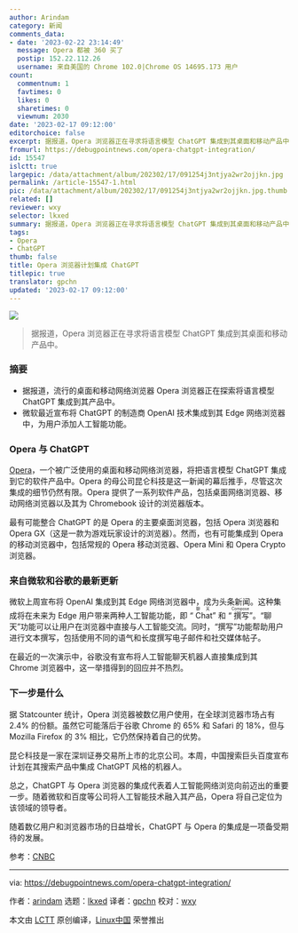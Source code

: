 ```yaml
---
author: Arindam
category: 新闻
comments_data:
- date: '2023-02-22 23:14:49'
  message: Opera 都被 360 买了
  postip: 152.22.112.26
  username: 来自美国的 Chrome 102.0|Chrome OS 14695.173 用户
count:
  commentnum: 1
  favtimes: 0
  likes: 0
  sharetimes: 0
  viewnum: 2030
date: '2023-02-17 09:12:00'
editorchoice: false
excerpt: 据报道，Opera 浏览器正在寻求将语言模型 ChatGPT 集成到其桌面和移动产品中。
fromurl: https://debugpointnews.com/opera-chatgpt-integration/
id: 15547
islctt: true
largepic: /data/attachment/album/202302/17/091254j3ntjya2wr2ojjkn.jpg
permalink: /article-15547-1.html
pic: /data/attachment/album/202302/17/091254j3ntjya2wr2ojjkn.jpg.thumb.jpg
related: []
reviewer: wxy
selector: lkxed
summary: 据报道，Opera 浏览器正在寻求将语言模型 ChatGPT 集成到其桌面和移动产品中。
tags:
- Opera
- ChatGPT
thumb: false
title: Opera 浏览器计划集成 ChatGPT
titlepic: true
translator: gpchn
updated: '2023-02-17 09:12:00'
---
```


![](/data/attachment/album/202302/17/091254j3ntjya2wr2ojjkn.jpg)



> 
> 据报道，Opera 浏览器正在寻求将语言模型 ChatGPT 集成到其桌面和移动产品中。
> 
> 
> 


### 摘要


* 据报道，流行的桌面和移动网络浏览器 Opera 浏览器正在探索将语言模型 ChatGPT 集成到其产品中。
* 微软最近宣布将 ChatGPT 的制造商 OpenAI 技术集成到其 Edge 网络浏览器中，为用户添加人工智能功能。


### Opera 与 ChatGPT


[Opera](https://www.opera.com/)，一个被广泛使用的桌面和移动网络浏览器，将把语言模型 ChatGPT 集成到它的软件产品中。Opera 的母公司昆仑科技是这一新闻的幕后推手，尽管这次集成的细节仍然有限。Opera 提供了一系列软件产品，包括桌面网络浏览器、移动网络浏览器以及其为 Chromebook 设计的浏览器版本。


最有可能整合 ChatGPT 的是 Opera 的主要桌面浏览器，包括 Opera 浏览器和 Opera GX（这是一款为游戏玩家设计的浏览器）。然而，也有可能集成到 Opera 的移动浏览器中，包括常规的 Opera 移动浏览器、Opera Mini 和 Opera Crypto 浏览器。


### 来自微软和谷歌的最新更新


微软上周宣布将 OpenAI 集成到其 Edge 网络浏览器中，成为头条新闻。这种集成将在未来为 Edge 用户带来两种人工智能功能，即 “<ruby> Chat <rt>  聊天 </rt></ruby>” 和 “<ruby> 撰写 <rt>  Compose </rt></ruby>”。“聊天”功能可以让用户在浏览器中直接与人工智能交流。同时，“撰写”功能帮助用户进行文本撰写，包括使用不同的语气和长度撰写电子邮件和社交媒体帖子。


在最近的一次演示中，谷歌没有宣布将人工智能聊天机器人直接集成到其 Chrome 浏览器中，这一举措得到的回应并不热烈。


### 下一步是什么


据 Statcounter 统计，Opera 浏览器被数亿用户使用，在全球浏览器市场占有 2.4% 的份额。虽然它可能落后于谷歌 Chrome 的 65% 和 Safari 的 18%，但与 Mozilla Firefox 的 3% 相比，它仍然保持着自己的优势。


昆仑科技是一家在深圳证券交易所上市的北京公司。本周，中国搜索巨头百度宣布计划在其搜索产品中集成 ChatGPT 风格的机器人。


总之，ChatGPT 与 Opera 浏览器的集成代表着人工智能网络浏览向前迈出的重要一步。随着微软和百度等公司将人工智能技术融入其产品，Opera 将自己定位为该领域的领导者。


随着数亿用户和浏览器市场的日益增长，ChatGPT 与 Opera 的集成是一项备受期待的发展。


参考：[CNBC](https://www.cnbc.com/2023/02/09/web-browser-opera-is-planning-to-incorporate-chatgpt.html)




---


via: <https://debugpointnews.com/opera-chatgpt-integration/>


作者：[arindam](https://debugpointnews.com/author/dpicubegmail-com/) 选题：[lkxed](https://github.com/lkxed) 译者：[gpchn](https://github.com/gpchn) 校对：[wxy](https://github.com/wxy)


本文由 [LCTT](https://github.com/LCTT/TranslateProject) 原创编译，[Linux中国](https://linux.cn/) 荣誉推出